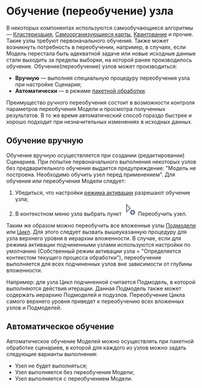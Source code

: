 # Обучение (переобучение) узла

В некоторых компонентах используются самообучающиеся алгоритмы — [Кластеризация](../processors/datamining/clustering.md), [Самоорганизующиеся карты](../processors/datamining/self-organizing-network.md), [Квантование](../processors/preprocessing/quantization.md) и прочие. Такие узлы требуют первоначального обучения. Также может возникнуть потребность в переобучении, например, в случаях, если Модель перестала быть адекватной задаче или новые исходные данные стали выходить за пределы выборки, на которой ранее производилось обучение.
Обучение(переобучение) узлов может производиться:

* **Вручную** — выполняя специальную процедуру переобучения узла при настройке Сценария;
* **Автоматически** — в режиме [пакетной обработки](./batchlauncher.md).

Преимущество ручного переобучения состоит в возможности контроля параметров переобучения Модели и просмотра полученных результатов. В то же время автоматический способ гораздо быстрее и хорошо подходит при незначительных изменениях в исходных данных.

## Обучение вручную

Обучение вручную осуществляется при создании (редактировании) Сценариев. При попытке первоначального выполнения некоторых узлов без предварительного обучения выдается предупреждение: "Модель не построена. Необходимо обучить узел перед применением". Для обучения или переобучения Модели следует:

1. Убедиться, что настройки [режима активации](./setting-batch-processing-mode.md) разрешают обучение узла;
2. В контекстном меню узла выбрать пункт ![](../images/icons/toolbar-controls_18x18/toolbar-controls_18x18_retrain_default.svg) Переобучить узел.

Таким же образом можно переобучить все вложенные узлы [Подмодели](../processors/control/submodel.md) или [Цикл](../processors/control/cycle.md). Для этого следует вызвать вышеуказанную процедуру для узла верхнего уровня в иерархии вложенности. В случае, если для режима активации подчиненными узлами используются настройки по умолчанию (Собственный режим активации узла = "Определяется контекстом текущего процесса обработки"), переобучение выполняется для всех подчиненных узлов вне зависимости от глубины вложенности.

Например: для узла Цикл подчиненной считается Подмодель, в которой выполняются действия итерации. Данная Подмодель также может содержать иерархию Подмоделей и подузлов. Переобучение Цикла самого верхнего уровня приведет к переобучению всех вложенных узлов и Подмоделей.

## Автоматическое обучение

Автоматическое обучение Моделей можно осуществлять при пакетной обработке
сценариев, в которой для каждого из узлов можно задать следующие варианты выполнения:

* Узел не будет выполняться;
* Узел выполняется без переобучения Модели;
* Узел выполняется с переобучением Модели.